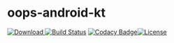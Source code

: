 # oops-android-kt
[ ![Download](https://api.bintray.com/packages/iota9star/nichijou/oops/images/download.svg) ](https://bintray.com/iota9star/nichijou/oops/_latestVersion) [![Build Status](https://travis-ci.org/iota9star/oops-android-kt.svg?branch=master)](https://travis-ci.org/iota9star/oops-android-kt) [![Codacy Badge](https://api.codacy.com/project/badge/Grade/5d36b3333d02491499c8c0b6d1765d42)](https://app.codacy.com/app/iota9star/oops-android-kt?utm_source=github.com&utm_medium=referral&utm_content=iota9star/oops-android-kt&utm_campaign=Badge_Grade_Dashboard)[![License](https://img.shields.io/hexpm/l/plug.svg)](https://www.apache.org/licenses/LICENSE-2.0.html)
